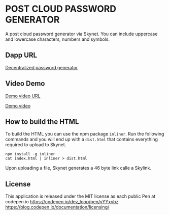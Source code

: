 # POST CLOUD PASSWORD GENERATOR

A post cloud password generator via Skynet.
You can include uppercase and lowercase characters, numbers and symbols.


## Dapp URL
[Decentralized password generator](https://siasky.net/_A70WVz-01_FYgRf4qJuESelm88tBYJsT7zYpFpAh0g6ig)


## Video Demo
[Demo video URL](https://siasky.net/AAC1HWvMkUhLfO7u2dlRq91l8Fr82I0nI4ZxcohmP8kRlQ)

[Demo video](https://siasky.net/AACWoJ5nL0wRQ3i-3F9KCThQ0dFf4ZE0HsBw8u9PXWwRUg)


## How to build the HTML
To build the HTML you can use the npm package `inliner`.
Run the following commands and you will end up with a `dist.html` that contains everything required to upload to Skynet.

```
npm install -g inliner
cat index.html | inliner > dist.html 
```
Upon uploading a file, Skynet generates a 46 byte link calle a Skylink.


## License
This application is released under the MIT license as each public Pen at codepen.io
https://codepen.io/dev_loop/pen/vYYxvbz
https://blog.codepen.io/documentation/licensing/

